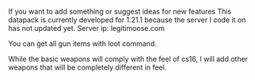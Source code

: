 If you want to add something or suggest ideas for new features
This datapack is currently developed for 1.21.1 because the server I code it on has not updated yet.
Server ip: legitimoose.com

You can get all gun items with loot command.

While the basic weapons will comply with the feel of cs16, I will add other weapons that will be completely different in feel.
